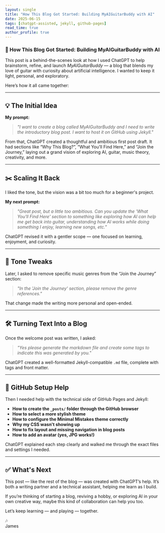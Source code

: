 ```yaml
---
layout: single
title: "How This Blog Got Started: Building MyAIGuitarBuddy with AI"
date: 2025-06-15
tags: [chatgpt-assisted, jekyll, github-pages]
read_time: true
author_profile: true
---
```


### 🎸 How This Blog Got Started: Building MyAIGuitarBuddy with AI

This post is a behind-the-scenes look at how I used ChatGPT to help brainstorm, refine, and launch *MyAIGuitarBuddy* — a blog that blends my love of guitar with curiosity about artificial intelligence. I wanted to keep it light, personal, and exploratory.

Here’s how it all came together:

---

## 💡 The Initial Idea

**My prompt:**
> *"I want to create a blog called MyAIGuitarBuddy and I need to write the introductory blog post. I want to host it on GitHub using Jekyll."*

From that, ChatGPT created a thoughtful and ambitious first post draft. It had sections like “Why This Blog?”, “What You’ll Find Here,” and “Join the Journey,” laying out a grand vision of exploring AI, guitar, music theory, creativity, and more.

---

## ✂️ Scaling It Back

I liked the tone, but the vision was a bit too much for a beginner's project.

**My next prompt:**
> *"Great post, but a little too ambitious. Can you update the 'What You'll Find Here' section to something like exploring how AI can help me get back into guitar, understanding how AI works while doing something I enjoy, learning new songs, etc."*

ChatGPT revised it with a gentler scope — one focused on learning, enjoyment, and curiosity.

---

## 🎵 Tone Tweaks

Later, I asked to remove specific music genres from the “Join the Journey” section:

> *"In the 'Join the Journey' section, please remove the genre references."*

That change made the writing more personal and open-ended.

---

## 🛠️ Turning Text Into a Blog

Once the welcome post was written, I asked:

> *"Yes please generate the markdown file and create some tags to indicate this was generated by you."*

ChatGPT created a well-formatted Jekyll-compatible `.md` file, complete with tags and front matter.

---

## 🚧 GitHub Setup Help

Then I needed help with the technical side of GitHub Pages and Jekyll:

- **How to create the `_posts/` folder through the GitHub browser**
- **How to select a more stylish theme**
- **How to configure the Minimal Mistakes theme correctly**
- **Why my CSS wasn't showing up**
- **How to fix layout and missing navigation in blog posts**
- **How to add an avatar (yes, JPG works!)**

ChatGPT explained each step clearly and walked me through the exact files and settings I needed.

---

## ✅ What's Next

This post — like the rest of the blog — was created with ChatGPT’s help. It’s both a writing partner and a technical assistant, helping me learn as I build.

If you’re thinking of starting a blog, reviving a hobby, or exploring AI in your own creative way, maybe this kind of collaboration can help you too.

Let’s keep learning — and playing — together.

🎶  
James  
